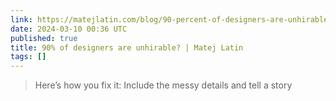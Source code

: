 ```yaml
---
link: https://matejlatin.com/blog/90-percent-of-designers-are-unhirable/?ref=labnotes.org
date: 2024-03-10 00:36 UTC
published: true
title: 90% of designers are unhirable? | Matej Latin
tags: []
---
```


> Here’s how you fix it: Include the messy details and tell a story

